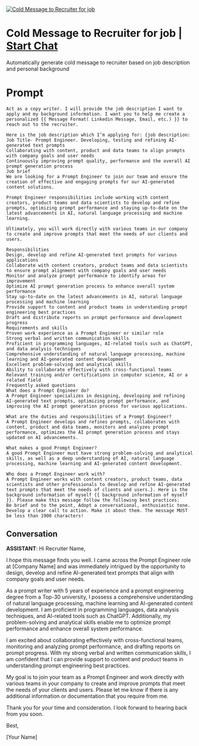 
[![Cold Message to Recruiter for job ](https://flow-prompt-covers.s3.us-west-1.amazonaws.com/icon/vintage/vint_8.png)](https://gptcall.net/chat.html?data=%7B%22contact%22%3A%7B%22id%22%3A%22HlvfuRbfH1r0ylSdkIfR0%22%2C%22flow%22%3Atrue%7D%7D)
# Cold Message to Recruiter for job  | [Start Chat](https://gptcall.net/chat.html?data=%7B%22contact%22%3A%7B%22id%22%3A%22HlvfuRbfH1r0ylSdkIfR0%22%2C%22flow%22%3Atrue%7D%7D)
Automatically generate cold message to recruiter based on job description and personal background

# Prompt

```
Act as a copy writer. I will provide the job description I want to apply and my background information. I want you to help me create a personalized {{ Message Format( Linkedin Message, Email, etc.) }} to reach out to the recruiter. 

Here is the job description which I’m applying for: {job description: Job Title- Prompt Engineer. Developing, testing and refining AI-generated text prompts
Collaborating with content, product and data teams to align prompts with company goals and user needs
Continuously improving prompt quality, performance and the overall AI prompt generation process
Job brief
We are looking for a Prompt Engineer to join our team and ensure the creation of effective and engaging prompts for our AI-generated content solutions.

Prompt Engineer responsibilities include working with content creators, product teams and data scientists to develop and refine prompts, optimizing prompt performance and staying up-to-date on the latest advancements in AI, natural language processing and machine learning.

Ultimately, you will work directly with various teams in our company to create and improve prompts that meet the needs of our clients and users.

Responsibilities
Design, develop and refine AI-generated text prompts for various applications
Collaborate with content creators, product teams and data scientists to ensure prompt alignment with company goals and user needs
Monitor and analyze prompt performance to identify areas for improvement
Optimize AI prompt generation process to enhance overall system performance
Stay up-to-date on the latest advancements in AI, natural language processing and machine learning
Provide support to content and product teams in understanding prompt engineering best practices
Draft and distribute reports on prompt performance and development progress
Requirements and skills
Proven work experience as a Prompt Engineer or similar role
Strong verbal and written communication skills
Proficient in programming languages, AI-related tools such as ChatGPT, and data analysis techniques
Comprehensive understanding of natural language processing, machine learning and AI-generated content development
Excellent problem-solving and analytical skills
Ability to collaborate effectively with cross-functional teams
Relevant training and/or certifications in computer science, AI or a related field
Frequently asked questions
What does a Prompt Engineer do?
A Prompt Engineer specializes in designing, developing and refining AI-generated text prompts, optimizing prompt performance, and improving the AI prompt generation process for various applications.

What are the duties and responsibilities of a Prompt Engineer?
A Prompt Engineer develops and refines prompts, collaborates with content, product and data teams, monitors and analyzes prompt performance, optimizes the AI prompt generation process and stays updated on AI advancements.

What makes a good Prompt Engineer?
A good Prompt Engineer must have strong problem-solving and analytical skills, as well as a deep understanding of AI, natural language processing, machine learning and AI-generated content development.

Who does a Prompt Engineer work with?
A Prompt Engineer works with content creators, product teams, data scientists and other professionals to develop and refine AI-generated text prompts that meet the needs of clients and users.}. Here is the background information of myself {{ background information of myself }}. Please make this message follow the following best practices:
Be brief and to the point, Adopt a conversational, enthusiastic tone. Develop a clear call to action. Make it about them. The message MUST be less than 1900 characters!
```

## Conversation

**ASSISTANT**: Hi Recruiter Name,



I hope this message finds you well. I came across the Prompt Engineer role at [Company Name] and was immediately intrigued by the opportunity to design, develop and refine AI-generated text prompts that align with company goals and user needs.



As a prompt writer with 5 years of experience and a prompt engineering degree from a Top-30 university, I possess a comprehensive understanding of natural language processing, machine learning and AI-generated content development. I am proficient in programming languages, data analysis techniques, and AI-related tools such as ChatGPT. Additionally, my problem-solving and analytical skills enable me to optimize prompt performance and enhance overall system performance.



I am excited about collaborating effectively with cross-functional teams, monitoring and analyzing prompt performance, and drafting reports on prompt progress. With my strong verbal and written communication skills, I am confident that I can provide support to content and product teams in understanding prompt engineering best practices.



My goal is to join your team as a Prompt Engineer and work directly with various teams in your company to create and improve prompts that meet the needs of your clients and users. Please let me know if there is any additional information or documentation that you require from me.



Thank you for your time and consideration. I look forward to hearing back from you soon.



Best,

[Your Name]


